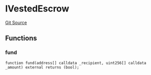 # IVestedEscrow
[Git Source](https://github.com/larrythecucumber321/protocol/blob/77d337b8595ba96d069ded321419b36a61984170/contracts/plugins/assets/convex/vendor/ConvexInterfaces.sol)


## Functions
### fund


```solidity
function fund(address[] calldata _recipient, uint256[] calldata _amount) external returns (bool);
```

